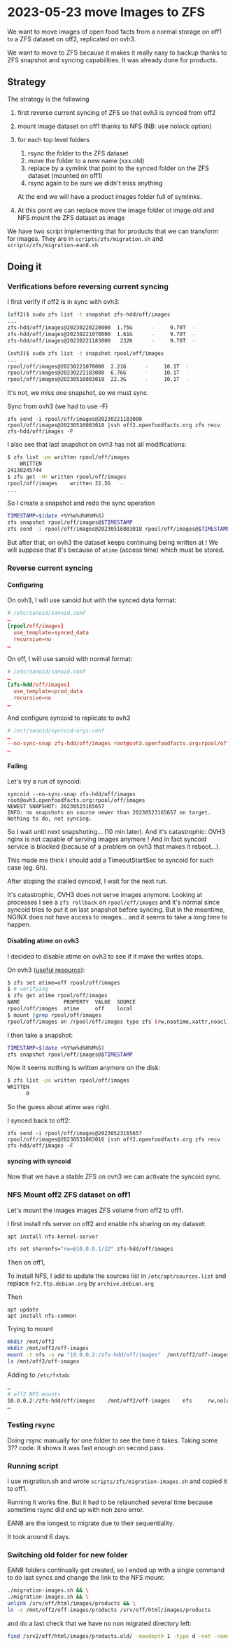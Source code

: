 # 2023-05-23 move Images to ZFS

We want to move images of open food facts from a normal storage on off1 to a ZFS dataset on off2, replicated on ovh3.

We want to move to ZFS because it makes it really easy to backup thanks to ZFS snapshot and syncing capabilities.
It was already done for products.

## Strategy

The strategy is the following

1. first reverse current syncing of ZFS so that ovh3 is synced from off2
2. mount image dataset on off1 thanks to NFS (NB: use nolock option)
3. for each top level folders
   1. rsync the folder to the ZFS dataset
   2. move the folder to a new name (xxx.old)
   3. replace by a symlink that point to the synced folder on the ZFS dataset (mounted on off1)
   4. rsync again to be sure we didn't miss anything

   At the end we will have a product images folder full of symlinks.

4.  At this point we can replace move the image folder ot image.old and NFS mount the ZFS dataset as image

We have two script implementing that for products that we can transform for images. They are in `scripts/zfs/migration.sh` and `scripts/zfs/migration-ean8.sh`

## Doing it

### Verifications before reversing current syncing

I first verify if off2 is in sync with ovh3:
```bash
(off2)$ sudo zfs list -t snapshot zfs-hdd/off/images
...
zfs-hdd/off/images@20230220220000  1.75G      -     9.70T  -
zfs-hdd/off/images@20230221070000  1.61G      -     9.70T  -
zfs-hdd/off/images@20230221183000   232K      -     9.70T  -
```
```bash
(ovh3)$ sudo zfs list -t snapshot rpool/off/images
...
rpool/off/images@20230221070000  2.21G      -     10.1T  -
rpool/off/images@20230221183000  6.76G      -     10.1T  -
rpool/off/images@20230516083018  22.3G      -     10.1T  -
```
It's not, we miss one snapshot, so we must sync.

Sync from ovh3 (we had to use -F)
```
zfs send -i rpool/off/images@20230221183000 rpool/off/images@20230516083018 |ssh off2.openfoodfacts.org zfs recv zfs-hdd/off/images -F
```

I also see that last snapshot on ovh3 has not all modifications:

```bash
$ zfs list -po written rpool/off/images
    WRITTEN
24130245744
$ zfs get -Hr written rpool/off/images
rpool/off/images	written	22.5G	-
...
```
So I create a snapshot and redo the sync operation
```bash
TIMESTAMP=$(date +%Y%m%d%H%M%S)
zfs snapshot rpool/off/images@$TIMESTAMP
zfs send -i rpool/off/images@20230516083018 rpool/off/images@$TIMESTAMP |ssh off2.openfoodfacts.org zfs recv zfs-hdd/off/images -F
```

But after that, on ovh3 the dataset keeps continuing being written at !
We will suppose that it's because of `atime` (access time) which must be stored.

### Reverse current syncing

#### Configuring

On ovh3, I will use sanoid but with the synced data format:

```conf
# /etc/sanoid/sanoid.conf
…
[rpool/off/images]
  use_template=synced_data
  recursive=no
…
```

On off, I will use sanoid with normal format:

```conf
# /etc/sanoid/sanoid.conf
…
[zfs-hdd/off/images]
  use_template=prod_data
  recursive=no
…
```

And configure syncoid to replicate to ovh3

```conf
# /ect/sanoid/syncoid-args.conf
…
--no-sync-snap zfs-hdd/off/images root@ovh3.openfoodfacts.org:rpool/off/images
…
```

#### Failing

Let's try a run of syncoid:
```
syncoid --no-sync-snap zfs-hdd/off/images root@ovh3.openfoodfacts.org:rpool/off/images
NEWEST SNAPSHOT: 20230523165657
INFO: no snapshots on source newer than 20230523165657 on target. Nothing to do, not syncing.
```
So I wait until next snapshoting… (10 min later).
And it's catastrophic: OVH3 nginx is not capable of serving images anymore !
And in fact syncoid service is blocked (because of a problem on ovh3 that makes it reboot…).

This made me think I should add a TimeoutStartSec to syncoid for such case (eg. 6h).

After stoping the stalled syncoid, I wait for the next run.

It's catastrophic, OVH3 does not serve images anymore. Looking at processes I see a `zfs rollback` on `rpool/off/images` and it's normal since syncoid tries to put it on last snapshot before syncing. But in the meantime, NGINX does not have access to images… and it seems to take a long time to happen.

#### Disabling atime on ovh3

I decided to disable atime on ovh3 to see if it make the writes stops.

On ovh3 ([useful resource](https://www.unixtutorial.org/zfs-performance-basics-disable-atime/)):

```bash
$ zfs set atime=off rpool/off/images
$ # verifying
$ zfs get atime rpool/off/images
NAME              PROPERTY  VALUE  SOURCE
rpool/off/images  atime     off    local
$ mount |grep rpool/off/images
rpool/off/images on /rpool/off/images type zfs (rw,noatime,xattr,noacl)
```

I then take a snapshot:
```bash
TIMESTAMP=$(date +%Y%m%d%H%M%S)
zfs snapshot rpool/off/images@$TIMESTAMP
```

Now it seems nothing is written anymore on the disk:
```bash
$ zfs list -po written rpool/off/images
WRITTEN
      0
```

So the guess about atime was right.

I synced back to off2:

```
zfs send -i rpool/off/images@20230523165657 rpool/off/images@20230531083016 |ssh off2.openfoodfacts.org zfs recv zfs-hdd/off/images -F
```

#### syncing with syncoid

Now that we have a stable ZFS on ovh3 we can activate the syncoid sync.

### NFS Mount off2 ZFS dataset on off1

Let's mount the images images ZFS volume from off2 to off1.

I first install nfs server on off2 and enable nfs sharing on my dataset:

```bash
apt install nfs-kernel-server
```

```bash
zfs set sharenfs="rw=@10.0.0.1/32" zfs-hdd/off/images
```

Then on off1,

To install NFS, I add to update the sources list in `/etc/apt/sources.list` and replace `fr2.ftp.debian.org` by `archive.debian.org`

Then
```
apt update
apt install nfs-common
```

Trying to mount
```bash
mkdir /mnt/off2
mkdir /mnt/off2/off-images
mount -t nfs -o rw "10.0.0.2:/zfs-hdd/off/images"  /mnt/off2/off-images
ls /mnt/off2/off-images
```

Adding to `/etc/fstab`:
```bash
…
# off2 NFS mounts
10.0.0.2:/zfs-hdd/off/images    /mnt/off2/off-images    nfs     rw,nolock,nofail      0       0
…
```

### Testing rsync

Doing rsync manually for one folder to see the time it takes. Taking some 3?? code. It shows it was fast enough on second pass.

### Running script

I use migration.sh and wrote `scripts/zfs/migration-images.sh` and copied it to off1.

Running it works fine. But it had to be relaunched several time because sometime rsync did end up with non zero error.

EAN8 are the longest to migrate due to their sequentiality.

It took around 6 days.

### Switching old folder for new folder

EAN8 folders continually get created, so I ended up with a single command to do last syncs and change the link to the NFS mount:
```bash
./migration-images.sh && \
./migration-images.sh && \
unlink /srv/off/html/images/products && \
ln -s /mnt/off2/off-images/products /srv/off/html/images/products
```

and do a last check that we have no non migrated directory left:
```bash
find /srv2/off/html/images/products.old/ -maxdepth 1 -type d -not -name '*.old'
```